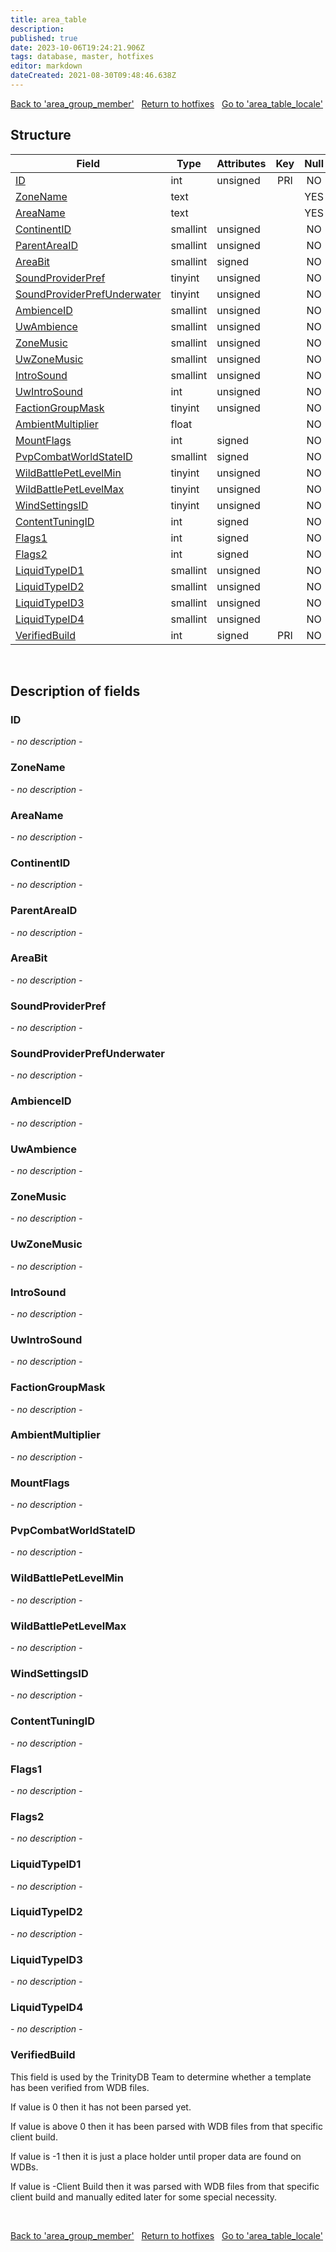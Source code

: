 ```yaml
---
title: area_table
description: 
published: true
date: 2023-10-06T19:24:21.906Z
tags: database, master, hotfixes
editor: markdown
dateCreated: 2021-08-30T09:48:46.638Z
---
```


<a href="https://trinitycore.info/en/database/master/hotfixes/area_group_member" class="mt-5 v-btn v-btn--depressed v-btn--flat v-btn--outlined theme--light v-size--default darkblue--text text--lighten-3"><span class="v-btn__content"><i aria-hidden="true" class="v-icon notranslate v-icon--left mdi mdi-arrow-left theme--light"></i><span>Back to 'area_group_member'</span></span></a>&nbsp;&nbsp;&nbsp;<a href="https://trinitycore.info/en/database/master/hotfixes/home" class="mt-5 v-btn v-btn--depressed v-btn--flat v-btn--outlined theme--light v-size--default darkblue--text text--lighten-3"><span class="v-btn__content"><i aria-hidden="true" class="v-icon notranslate v-icon--left mdi mdi-home-outline theme--light"></i><span>Return to hotfixes</span></span></a>&nbsp;&nbsp;&nbsp;<a href="https://trinitycore.info/en/database/master/hotfixes/area_table_locale" class="mt-5 v-btn v-btn--depressed v-btn--flat v-btn--outlined theme--light v-size--default darkblue--text text--lighten-3"><span class="v-btn__content"><span>Go to 'area_table_locale'</span><i aria-hidden="true" class="v-icon notranslate v-icon--right mdi mdi-arrow-right theme--light"></i></span></a>

## Structure

| Field | Type | Attributes | Key | Null | Default | Extra | Comment |
| --- | --- | --- | :---: | :---: | --- | --- | --- |
| [ID](#id-alt) | int | unsigned | PRI | NO | 0 |  |  |
| [ZoneName](#zonename) | text |  |  | YES | NULL |  |  |
| [AreaName](#areaname) | text |  |  | YES | NULL |  |  |
| [ContinentID](#continentid) | smallint | unsigned |  | NO | 0 |  |  |
| [ParentAreaID](#parentareaid) | smallint | unsigned |  | NO | 0 |  |  |
| [AreaBit](#areabit) | smallint | signed |  | NO | 0 |  |  |
| [SoundProviderPref](#soundproviderpref) | tinyint | unsigned |  | NO | 0 |  |  |
| [SoundProviderPrefUnderwater](#soundproviderprefunderwater) | tinyint | unsigned |  | NO | 0 |  |  |
| [AmbienceID](#ambienceid) | smallint | unsigned |  | NO | 0 |  |  |
| [UwAmbience](#uwambience) | smallint | unsigned |  | NO | 0 |  |  |
| [ZoneMusic](#zonemusic) | smallint | unsigned |  | NO | 0 |  |  |
| [UwZoneMusic](#uwzonemusic) | smallint | unsigned |  | NO | 0 |  |  |
| [IntroSound](#introsound) | smallint | unsigned |  | NO | 0 |  |  |
| [UwIntroSound](#uwintrosound) | int | unsigned |  | NO | 0 |  |  |
| [FactionGroupMask](#factiongroupmask) | tinyint | unsigned |  | NO | 0 |  |  |
| [AmbientMultiplier](#ambientmultiplier) | float |  |  | NO | 0 |  |  |
| [MountFlags](#mountflags) | int | signed |  | NO | 0 |  |  |
| [PvpCombatWorldStateID](#pvpcombatworldstateid) | smallint | signed |  | NO | 0 |  |  |
| [WildBattlePetLevelMin](#wildbattlepetlevelmin) | tinyint | unsigned |  | NO | 0 |  |  |
| [WildBattlePetLevelMax](#wildbattlepetlevelmax) | tinyint | unsigned |  | NO | 0 |  |  |
| [WindSettingsID](#windsettingsid) | tinyint | unsigned |  | NO | 0 |  |  |
| [ContentTuningID](#contenttuningid) | int | signed |  | NO | 0 |  |  |
| [Flags1](#flags1) | int | signed |  | NO | 0 |  |  |
| [Flags2](#flags2) | int | signed |  | NO | 0 |  |  |
| [LiquidTypeID1](#liquidtypeid1) | smallint | unsigned |  | NO | 0 |  |  |
| [LiquidTypeID2](#liquidtypeid2) | smallint | unsigned |  | NO | 0 |  |  |
| [LiquidTypeID3](#liquidtypeid3) | smallint | unsigned |  | NO | 0 |  |  |
| [LiquidTypeID4](#liquidtypeid4) | smallint | unsigned |  | NO | 0 |  |  |
| [VerifiedBuild](#verifiedbuild) | int | signed | PRI | NO | 0 |  |  |
&nbsp;
## Description of fields

### ID <!-- {#id-alt} -->
*- no description -*
&nbsp;

### ZoneName
*- no description -*
&nbsp;

### AreaName
*- no description -*
&nbsp;

### ContinentID
*- no description -*
&nbsp;

### ParentAreaID
*- no description -*
&nbsp;

### AreaBit
*- no description -*
&nbsp;

### SoundProviderPref
*- no description -*
&nbsp;

### SoundProviderPrefUnderwater
*- no description -*
&nbsp;

### AmbienceID
*- no description -*
&nbsp;

### UwAmbience
*- no description -*
&nbsp;

### ZoneMusic
*- no description -*
&nbsp;

### UwZoneMusic
*- no description -*
&nbsp;

### IntroSound
*- no description -*
&nbsp;

### UwIntroSound
*- no description -*
&nbsp;

### FactionGroupMask
*- no description -*
&nbsp;

### AmbientMultiplier
*- no description -*
&nbsp;

### MountFlags
*- no description -*
&nbsp;

### PvpCombatWorldStateID
*- no description -*
&nbsp;

### WildBattlePetLevelMin
*- no description -*
&nbsp;

### WildBattlePetLevelMax
*- no description -*
&nbsp;

### WindSettingsID
*- no description -*
&nbsp;

### ContentTuningID
*- no description -*
&nbsp;

### Flags1
*- no description -*
&nbsp;

### Flags2
*- no description -*
&nbsp;

### LiquidTypeID1
*- no description -*
&nbsp;

### LiquidTypeID2
*- no description -*
&nbsp;

### LiquidTypeID3
*- no description -*
&nbsp;

### LiquidTypeID4
*- no description -*
&nbsp;

### VerifiedBuild
This field is used by the TrinityDB Team to determine whether a template has been verified from WDB files.

If value is 0 then it has not been parsed yet.

If value is above 0 then it has been parsed with WDB files from that specific client build.

If value is -1 then it is just a place holder until proper data are found on WDBs.

If value is -Client Build then it was parsed with WDB files from that specific client build and manually edited later for some special necessity.

&nbsp;

<a href="https://trinitycore.info/en/database/master/hotfixes/area_group_member" class="mt-5 v-btn v-btn--depressed v-btn--flat v-btn--outlined theme--light v-size--default darkblue--text text--lighten-3"><span class="v-btn__content"><i aria-hidden="true" class="v-icon notranslate v-icon--left mdi mdi-arrow-left theme--light"></i><span>Back to 'area_group_member'</span></span></a>&nbsp;&nbsp;&nbsp;<a href="https://trinitycore.info/en/database/master/hotfixes/home" class="mt-5 v-btn v-btn--depressed v-btn--flat v-btn--outlined theme--light v-size--default darkblue--text text--lighten-3"><span class="v-btn__content"><i aria-hidden="true" class="v-icon notranslate v-icon--left mdi mdi-home-outline theme--light"></i><span>Return to hotfixes</span></span></a>&nbsp;&nbsp;&nbsp;<a href="https://trinitycore.info/en/database/master/hotfixes/area_table_locale" class="mt-5 v-btn v-btn--depressed v-btn--flat v-btn--outlined theme--light v-size--default darkblue--text text--lighten-3"><span class="v-btn__content"><span>Go to 'area_table_locale'</span><i aria-hidden="true" class="v-icon notranslate v-icon--right mdi mdi-arrow-right theme--light"></i></span></a>
